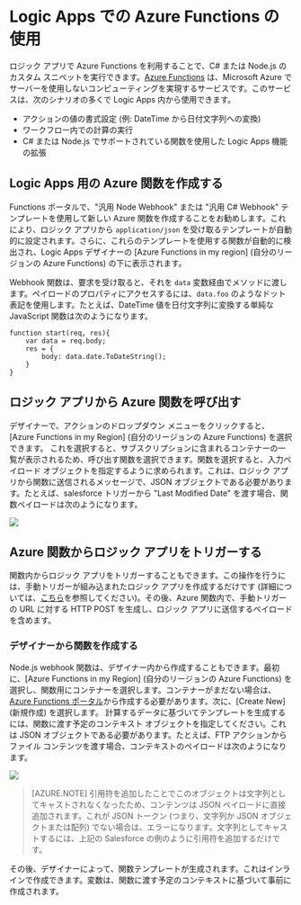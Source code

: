 <properties
   pageTitle="Logic Apps での Azure Functions の使用 | Microsoft Azure"
   description="Logic Apps で Azure Functions を使用する方法"
   services="app-service\logic,functions"
   documentationCenter=".net,nodejs,java"
   authors="jeffhollan"
   manager="dwrede"
   editor=""/>

<tags
   ms.service="app-service-logic"
   ms.devlang="multiple"
   ms.topic="article"
   ms.tgt_pltfrm="na"
   ms.workload="integration"
   ms.date="05/14/2016"
   ms.author="jehollan"/>
   
# Logic Apps での Azure Functions の使用

ロジック アプリで Azure Functions を利用することで、C# または Node.js のカスタム スニペットを実行できます。[Azure Functions](../azure-functions/functions-overview.md) は、Microsoft Azure でサーバーを使用しないコンピューティングを実現するサービスです。このサービスは、次のシナリオの多くで Logic Apps 内から使用できます。

* アクションの値の書式設定 (例: DateTime から日付文字列への変換)
* ワークフロー内での計算の実行
* C# または Node.js でサポートされている関数を使用した Logic Apps 機能の拡張

## Logic Apps 用の Azure 関数を作成する

Functions ポータルで、"汎用 Node Webhook" または "汎用 C# Webhook" テンプレートを使用して新しい Azure 関数を作成することをお勧めします。これにより、ロジック アプリから `application/json` を受け取るテンプレートが自動的に設定されます。さらに、これらのテンプレートを使用する関数が自動的に検出され、Logic Apps デザイナーの [Azure Functions in my region] (自分のリージョンの Azure Functions) の下に表示されます。

Webhook 関数は、要求を受け取ると、それを `data` 変数経由でメソッドに渡します。ペイロードのプロパティにアクセスするには、`data.foo` のようなドット表記を使用します。たとえば、DateTime 値を日付文字列に変換する単純な JavaScript 関数は次のようになります。

```
function start(req, res){
    var data = req.body;
    res = {
        body: data.date.ToDateString();
    }
}
```

## ロジック アプリから Azure 関数を呼び出す

デザイナーで、アクションのドロップダウン メニューをクリックすると、[Azure Functions in my Region] (自分のリージョンの Azure Functions) を選択できます。 これを選択すると、サブスクリプションに含まれるコンテナーの一覧が表示されるため、呼び出す関数を選択できます。関数を選択すると、入力ペイロード オブジェクトを指定するように求められます。これは、ロジック アプリから関数に送信されるメッセージで、JSON オブジェクトである必要があります。たとえば、salesforce トリガーから "Last Modified Date" を渡す場合、関数ペイロードは次のようになります。

![][1]

## Azure 関数からロジック アプリをトリガーする

関数内からロジック アプリをトリガーすることもできます。この操作を行うには、手動トリガーが組み込まれたロジック アプリを作成するだけです (詳細については、[こちら](app-service-logic-http-endpoint.md)を参照してください)。その後、Azure 関数内で、手動トリガーの URL に対する HTTP POST を生成し、ロジック アプリに送信するペイロードを含めます。

### デザイナーから関数を作成する

Node.js webhook 関数は、デザイナー内から作成することもできます。最初に、[Azure Functions in my Region] (自分のリージョンの Azure Functions) を選択し、関数用にコンテナーを選択します。コンテナーがまだない場合は、[Azure Functions ポータル](https://functions.azure.com/signin)から作成する必要があります。次に、[Create New] (新規作成) を選択します。 計算するデータに基づいてテンプレートを生成するには、関数に渡す予定のコンテキスト オブジェクトを指定してください。これは JSON オブジェクトである必要があります。たとえば、FTP アクションからファイル コンテンツを渡す場合、コンテキストのペイロードは次のようになります。

![][2]

>[AZURE.NOTE] 引用符を追加したことでこのオブジェクトは文字列としてキャストされなくなったため、コンテンツは JSON ペイロードに直接追加されます。これが JSON トークン (つまり、文字列か JSON オブジェクトまたは配列) でない場合は、エラーになります。文字列としてキャストするには、上記の Salesforce の例のように引用符を追加するだけです。

その後、デザイナーによって、関数テンプレートが生成されます。これはインラインで作成できます。変数は、関数に渡す予定のコンテキストに基づいて事前に作成されます。

<!--Image references-->
[1]: ./media/app-service-logic-azure-functions/callFunction.png
[2]: ./media/app-service-logic-azure-functions/createFunction.png

<!---HONumber=AcomDC_0525_2016-->